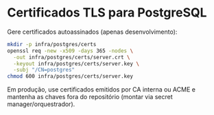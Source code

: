 # Certificados TLS para PostgreSQL

Gere certificados autoassinados (apenas desenvolvimento):

```bash
mkdir -p infra/postgres/certs
openssl req -new -x509 -days 365 -nodes \
  -out infra/postgres/certs/server.crt \
  -keyout infra/postgres/certs/server.key \
  -subj "/CN=postgres"
chmod 600 infra/postgres/certs/server.key
```

Em produção, use certificados emitidos por CA interna ou ACME e mantenha as chaves fora do repositório (montar via secret manager/orquestrador). 
